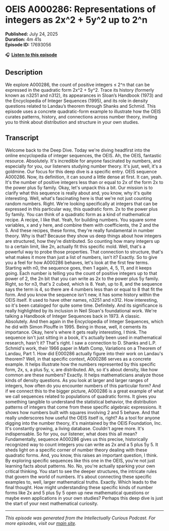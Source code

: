 # OEIS A000286: Representations of integers as 2x^2 + 5y^2 up to 2^n

**Published:** July 24, 2025  
**Duration:** 4m 41s  
**Episode ID:** 17693056

🎧 **[Listen to this episode](https://intellectuallycurious.buzzsprout.com/2529712/episodes/17693056-oeis-a000286-representations-of-integers-as-2x^2-+-5y^2-up-to-2^n)**

## Description

We explore A000286, the count of positive integers ≤ 2^n that can be expressed in the quadratic form 2x^2 + 5y^2. Trace its history (formerly known as n3251 and n312), its appearances in Sloan’s Handbook (1973) and the Encyclopedia of Integer Sequences (1995), and its role in density questions related to Landau’s theorem through Shanks and Schmid. This episode uses a concrete quadratic-form example to illustrate how the OEIS curates patterns, history, and connections across number theory, inviting you to think about distribution and structure in your own studies.

## Transcript

Welcome back to the Deep Dive. Today we're diving headfirst into the online encyclopedia of integer sequences, the OEIS. Ah, the OEIS, fantastic resource. Absolutely. It's incredible for anyone fascinated by numbers, and especially for you, our listeners studying number theory. It's just, well, it's a goldmine. Our focus for this deep dive is a specific entry. OEIS sequence A000286. Now, its definition, it can sound a little dense at first. It can, yeah. It's the number of positive integers less than or equal to 2x of the form 2x to the power plus 5y family. Okay, let's unpack this a bit. Our mission is to clarify what this sequence is really about and, you know, why it's quite interesting. Well, what's fascinating here is that we're not just counting random numbers. Right. We're looking specifically at integers that can be expressed in this particular way, this quadratic form. 2x to the power plus 5y family. You can think of a quadratic form as a kind of mathematical recipe. A recipe, I like that. Yeah, for building numbers. You square some variables, x and y here, and combine them with coefficients, the 2 and the 5. And these recipes, these forms, they're really fundamental in number theory. Why is that? Because they show us deep things about how integers are structured, how they're distributed. So counting how many integers up to a certain limit, like 2n, actually fit this specific mold. Well, that's a powerful way to probe those properties. That connection to structure, that's what makes it more than just a list of numbers, isn't it? Exactly. So to give you a feel for how A000286 behaves, let's look at the first few terms. Starting with n0, the sequence goes, then 1 again, 4, 5, 11, and it keeps going. Each number is telling you the count of positive integers up to that power of 2, the 2n bit that you can write as 2x to the power plus 5y family. Right, so for n3, that's 2 cubed, which is 8. Yeah, up to 8, and the sequence says the term is 4, so there are 4 numbers less than or equal to 8 that fit the form. And you know the sequence isn't new, it has some history within the OEIS itself. It used to have other names, n3251 and n312. How interesting, so it's been cataloged for quite some time. Definitely. And its significance is really highlighted by its inclusion in Neil Sloan's foundational work. We're talking a Handbook of Integer Sequences back in 1973. A classic. Absolutely. And then again in the Encyclopedia of Integer Sequences, which he did with Simon Plouffe in 1995. Being in those, well, it cements its importance. Okay, here's where it gets really interesting, I think. The sequence isn't just sitting in a book, it's actually been used in mathematical research, hasn't it? That's right. I saw a connection to D. Shanks and L.P. Schmid's work, their 1966 paper in Math Comp, Variations on a Theorem of Landau, Part 1. How did E000286 actually figure into their work on Landau's theorem? Well, in that specific context, A000286 serves as a concrete example. It helps illustrate how the numbers represented by this specific form, 2x, s, a plus 5y, v, are distributed. Ah, so it's about density, like how common are these numbers? Exactly. It helps mathematicians analyze those kinds of density questions. As you look at larger and larger ranges of integers, how often do you encounter numbers of this particular form? And if we connect this to the bigger picture, A000286 is a great example of what we call sequences related to populations of quadratic forms. It gives you something tangible to understand the statistical behavior, the distribution patterns of integers that come from these specific algebraic expressions. It shows how numbers built with squares involving 2 and 5 behave. And that really underscores how useful the OEIS itself is, right? As a tool for anyone digging into the number theory, it's maintained by the OEIS Foundation, Inc. It's constantly growing, a living database. Couldn't agree more. It's indispensable. So for you, our listener, what does this all mean? Fundamentally, sequence A000286 gives us this precise, historically recognized way to count integers you can write as 2x and a 5 plus 5y 5. It sheds light on a specific corner of number theory dealing with these quadratic forms. And, you know, this raises an important question, I think. By exploring specific sequences like this one in the OEIS, you're not just learning facts about patterns. No. No, you're actually sparking your own critical thinking. You start to see the deeper structures, the intricate rules that govern the world of numbers. It's about connecting these specific examples to, well, larger mathematical truths. Exactly. Which leads to the final thought. How might understanding these specific kinds of number forms like 2x and 5 plus 5y 5 open up new mathematical questions or maybe even applications in your own studies? Perhaps this deep dive is just the start of your next mathematical curiosity.

---
*This episode was generated from the Intellectually Curious Podcast. For more episodes, visit our [main site](https://intellectuallycurious.buzzsprout.com).*

